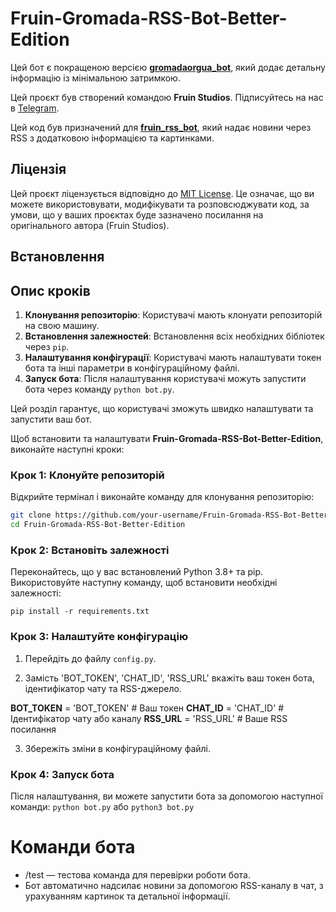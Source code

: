 # Fruin-Gromada-RSS-Bot-Better-Edition

Цей бот є покращеною версією **[gromadaorgua_bot](https://t.me/gromadaorgua_bot)**, який додає детальну інформацію із мінімальною затримкою.

Цей проєкт був створений командою **Fruin Studios**. Підписуйтесь на нас в [Telegram](https://t.me/fruin_studios).

Цей код був призначений для **[fruin_rss_bot](https://t.me/fruin_rss_bot)**, який надає новини через RSS з додатковою інформацією та картинками.

## Ліцензія

Цей проєкт ліцензується відповідно до [MIT License](https://opensource.org/license/MIT). Це означає, що ви можете використовувати, модифікувати та розповсюджувати код, за умови, що у ваших проєктах буде зазначено посилання на оригінального автора (Fruin Studios).

## Встановлення
## Опис кроків

1. **Клонування репозиторію**: Користувачі мають клонуати репозиторій на свою машину.
2. **Встановлення залежностей**: Встановлення всіх необхідних бібліотек через `pip`.
3. **Налаштування конфігурації**: Користувачі мають налаштувати токен бота та інші параметри в конфігураційному файлі.
4. **Запуск бота**: Після налаштування користувачі можуть запустити бота через команду `python bot.py`.

Цей розділ гарантує, що користувачі зможуть швидко налаштувати та запустити ваш бот.

Щоб встановити та налаштувати **Fruin-Gromada-RSS-Bot-Better-Edition**, виконайте наступні кроки:

### Крок 1: Клонуйте репозиторій

Відкрийте термінал і виконайте команду для клонування репозиторію:

```bash
git clone https://github.com/your-username/Fruin-Gromada-RSS-Bot-Better-Edition.git
cd Fruin-Gromada-RSS-Bot-Better-Edition
```
### Крок 2: Встановіть залежності

Переконайтесь, що у вас встановлений Python 3.8+ та pip. Використовуйте наступну команду, щоб встановити необхідні залежності:

```pip install -r requirements.txt```

### Крок 3: Налаштуйте конфігурацію

1. Перейдіть до файлу ```config.py```.

2. Замість 'BOT_TOKEN', 'CHAT_ID', 'RSS_URL' вкажіть ваш токен бота, ідентифікатор чату та RSS-джерело.

**BOT_TOKEN** = 'BOT_TOKEN'  # Ваш токен
**CHAT_ID** = 'CHAT_ID'      # Ідентифікатор чату або каналу
**RSS_URL** = 'RSS_URL'      # Ваше RSS посилання

3. Збережіть зміни в конфігураційному файлі.

### Крок 4: Запуск бота

Після налаштування, ви можете запустити бота за допомогою наступної команди: ```python bot.py``` або ```python3 bot.py```

# Команди бота
- /test — тестова команда для перевірки роботи бота.
- Бот автоматично надсилає новини за допомогою RSS-каналу в чат, з урахуванням картинок та детальної інформації.